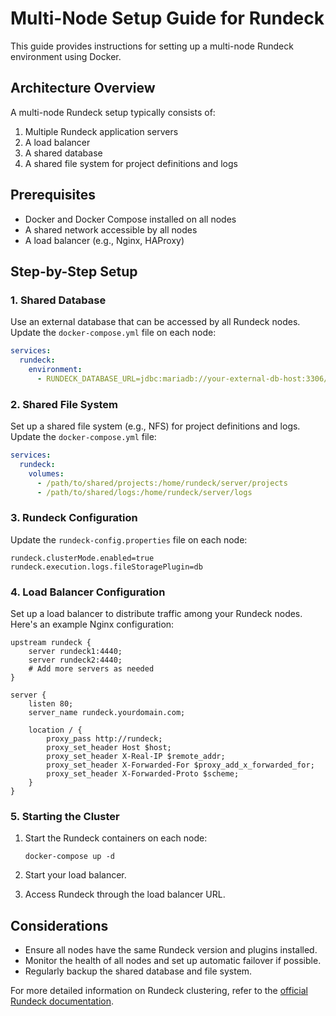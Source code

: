 # Multi-Node Setup Guide for Rundeck

This guide provides instructions for setting up a multi-node Rundeck environment using Docker.

## Architecture Overview

A multi-node Rundeck setup typically consists of:

1. Multiple Rundeck application servers
2. A load balancer
3. A shared database
4. A shared file system for project definitions and logs

## Prerequisites

- Docker and Docker Compose installed on all nodes
- A shared network accessible by all nodes
- A load balancer (e.g., Nginx, HAProxy)

## Step-by-Step Setup

### 1. Shared Database

Use an external database that can be accessed by all Rundeck nodes. Update the `docker-compose.yml` file on each node:

```yaml
services:
  rundeck:
    environment:
      - RUNDECK_DATABASE_URL=jdbc:mariadb://your-external-db-host:3306/rundeck?autoReconnect=true&useSSL=false
```

### 2. Shared File System

Set up a shared file system (e.g., NFS) for project definitions and logs. Update the `docker-compose.yml` file:

```yaml
services:
  rundeck:
    volumes:
      - /path/to/shared/projects:/home/rundeck/server/projects
      - /path/to/shared/logs:/home/rundeck/server/logs
```

### 3. Rundeck Configuration

Update the `rundeck-config.properties` file on each node:

```properties
rundeck.clusterMode.enabled=true
rundeck.execution.logs.fileStoragePlugin=db
```

### 4. Load Balancer Configuration

Set up a load balancer to distribute traffic among your Rundeck nodes. Here's an example Nginx configuration:

```nginx
upstream rundeck {
    server rundeck1:4440;
    server rundeck2:4440;
    # Add more servers as needed
}

server {
    listen 80;
    server_name rundeck.yourdomain.com;

    location / {
        proxy_pass http://rundeck;
        proxy_set_header Host $host;
        proxy_set_header X-Real-IP $remote_addr;
        proxy_set_header X-Forwarded-For $proxy_add_x_forwarded_for;
        proxy_set_header X-Forwarded-Proto $scheme;
    }
}
```

### 5. Starting the Cluster

1. Start the Rundeck containers on each node:

   ```
   docker-compose up -d
   ```

2. Start your load balancer.

3. Access Rundeck through the load balancer URL.

## Considerations

- Ensure all nodes have the same Rundeck version and plugins installed.
- Monitor the health of all nodes and set up automatic failover if possible.
- Regularly backup the shared database and file system.

For more detailed information on Rundeck clustering, refer to the [official Rundeck documentation](https://docs.rundeck.com/docs/administration/clustering/).
